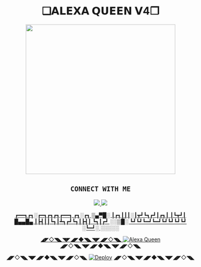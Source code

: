 <h1 align="center">❏𝗔𝗟𝗘𝗫𝗔 𝗤𝗨𝗘𝗘𝗡 𝗩4❐<br></h1>
<p align="center">

<div align="center">
  <img border-radius: 15px src="https://i.ibb.co/TPLgRdk/Alexa.jpg/Alexaqueen.png" width="400" height="400"/>
  <p align="center">

## ```CONNECT WITH ME```

<p align="center">
<a href="https://wa.me/27686881509"><img src="https://img.shields.io/badge/Contact CYBERXKID-25D366?style=for-the-badge&logo=whatsapp&logoColor=white" />
<a href="https://chat.whatsapp.com/BgFiKPSLFsp54TMqoGH0oV"><img src="https://img.shields.io/badge/Join Official GC-25D366?style=for-the-badge&logo=whatsapp&logoColor=white" />
</p>

┏━━┓┏┓░┏━┓┏┓┏┓┏━━┓      ┏┓░┏┓ ▒▄▀█░
┃┏┓┃┃┃░┃┳┛┗┓┏┛┃┏┓┃      ┃┗┳┛┃ █▄▄█▄
┃┣┫┃┃┗┓┃┻┓┏┛┗┓┃┣┫┃      ┗┓┃┏┛ ░░▒█░
┗┛┗┛┗━┛┗━┛┗┛┗┛┗┛┗┛      ░┗━┛░ ░░░░░

◢◤◇◥◣◥◤◢◤◆◥◣◥◤◢◤◇◥◣
[![Alexa Queen](https://repl.it/badge/github/quiec/whatsasena)](https://replit.com/@Cyberm/ALEXA-QUEEN-BOT-QR-CODE?v=1output%20only=1&lite=1#index.js)
◢◤◇◥◣◥◤◢◤◆◥◣◥◤◢◤◇◥◣


◢◤◇◥◣◥◤◢◤◆◥◣◥◤◢◤◇◥◣
[![Deploy](https://www.herokucdn.com/deploy/button.svg)](https://heroku.com/deploy?template=https://github.com/CYBERXKID/ALEXA-QUEEN-BOT/)
◢◤◇◥◣◥◤◢◤◆◥◣◥◤◢◤◇◥◣



   
  
